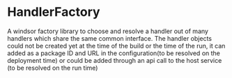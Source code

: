 # HandlerFactory
A windsor factory library to choose and resolve a handler out of many handlers which share the same common interface.
The handler objects could not be created yet at the time of the build or the time of the run,
it can added as a package ID and URL in the configuration(to be resolved on the deployment time)
or could be added through an api call to the host service (to be resolved on the run time)
